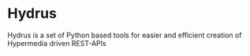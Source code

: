 # Hydrus
Hydrus is a set of Python based tools for easier and efficient creation of Hypermedia driven REST-APIs

